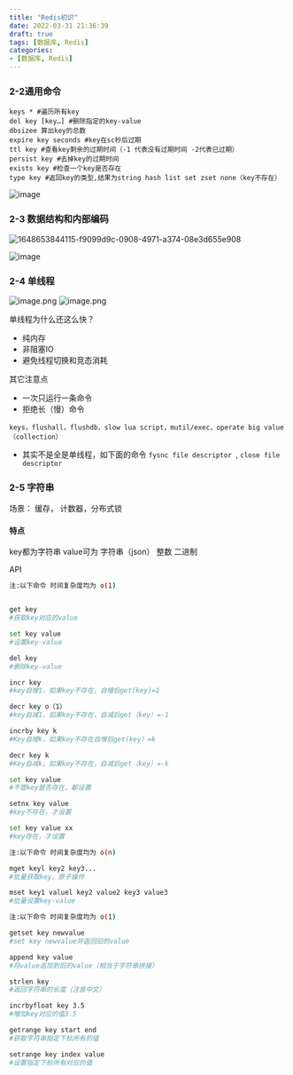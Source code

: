 ```yaml
---
title: "Redis初识"
date: 2022-03-31 21:36:39
draft: true
tags: [数据库, Redis]
categories:
- [数据库, Redis]
---
```


### 2-2通用命令

```
keys * #遍历所有key
del key [key…] #删除指定的key-value
dbsizee 算出key的总数
expire key seconds #key在sc秒后过期
ttl key #查看key剩余的过期时间（-1 代表没有过期时间 -2代表已过期）
persist key #去掉key的过期时间
exists key #检查一个key是否存在
type key #返回key的类型,结果为string hash list set zset none（key不存在）
```
![image](https://user-images.githubusercontent.com/21000558/161048110-cf898bdd-7782-41d6-8643-b479a673fc0f.png)

### 2-3 数据结构和内部编码

![1648653844115-f9099d9c-0908-4971-a374-08e3d655e908](https://user-images.githubusercontent.com/21000558/161048234-0f018813-f074-4ca2-a690-6979a84044ce.png)


![image](https://user-images.githubusercontent.com/21000558/161047779-7cabd544-76b2-4edd-ac01-624cd9cf63a5.png)

### 2-4 单线程

![image.png](https://cdn.nlark.com/yuque/0/2022/png/85934/1648654084762-d87447aa-47bf-4ce9-b699-68d714981d89.png#clientId=u2e23ff42-1b97-4&crop=0&crop=0&crop=1&crop=1&from=paste&id=u8a3010f8&margin=%5Bobject%20Object%5D&name=image.png&originHeight=334&originWidth=1721&originalType=url&ratio=1&rotation=0&showTitle=false&size=160226&status=done&style=none&taskId=u098303d1-66bd-45de-8015-b85faa44735&title=)
![image.png](https://cdn.nlark.com/yuque/0/2022/png/85934/1648654093328-eab0b695-d1fb-4ca9-9505-b783cb4a9421.png#clientId=u2e23ff42-1b97-4&crop=0&crop=0&crop=1&crop=1&from=paste&id=u75a27ea0&margin=%5Bobject%20Object%5D&name=image.png&originHeight=685&originWidth=1474&originalType=url&ratio=1&rotation=0&showTitle=false&size=373801&status=done&style=none&taskId=ufb74172d-7162-42bd-802e-e87a37295e3&title=)

单线程为什么还这么快？

- 纯内存
- 非阻塞IO
- 避免线程切换和竞态消耗

其它注意点

- 一次只运行一条命令
- 拒绝长（慢）命令 

```
keys，flushall，flushdb，slow lua script，mutil/exec，operate big value（collection）
```

- 其实不是全是单线程，如下面的命令  `fysnc file descriptor `, `close file descriptor`


### 2-5 字符串

场景： 缓存， 计数器，分布式锁

#### 特点

key都为字符串 value可为 字符串（json） 整数 二进制

API

```bash
注:以下命令 时间复杂度均为 o(1)


get key  
#获取key对应的value

set key value
#设置key-value

del key 
#删除key-value

incr key
#key自增1，如果key不存在，自增后get(key)=1

decr key o（1）
#key自减1，如果key不存在，自减后get（key）=-1

incrby key k
#Key自增k，如果key不存在自增后get(key）=k 

decr key k
#Key自减k，如果key不存在，自减后get（key）=-k 

set key value
#不管key是否存在，都设置

setnx key value
#key不存在，才设置

set key value xx
#key存在，才设置

```

```bash
注:以下命令 时间复杂度均为 o(n)

mget keyl key2 key3...
#批量获取key，原子操作

mset key1 valuel key2 value2 key3 value3
#批量设置key-value
```

```bash
注:以下命令 时间复杂度均为 o(1)

getset key newvalue
#set key newvalue并返回旧的value

append key value
#将value追加到旧的value（相当于字符串拼接）

strlen key
#返回字符串的长度（注意中文）

incrbyfloat key 3.5
#增加key对应的值3.5

getrange key start end
#获取字符串指定下标所有的值

setrange key index value
#设置指定下标所有对应的值

```

